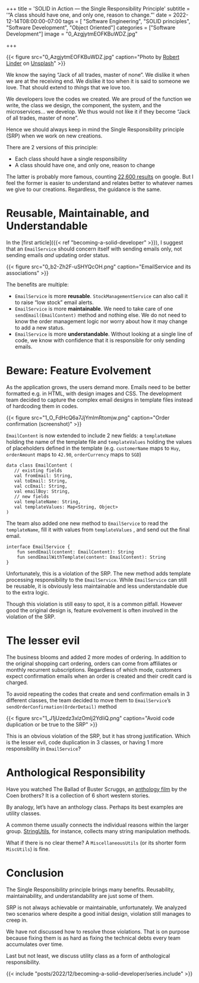 +++
title = 'SOLID in Action — the Single Responsibility Principle'
subtitle = '“A class should have one, and only one, reason to change.”'
date = 2022-12-14T08:00:00-07:00
tags = [ "Software Engineering", "SOLID principles", "Software Development", "Object Oriented"]
categories = ["Software Development"]
image = "0_AzgjytmEOFKBuWDZ.jpg"

+++

{{< figure src="0_AzgjytmEOFKBuWDZ.jpg" caption="Photo by [Robert Linder](https://unsplash.com/@rwlinder?utm_source=medium&utm_medium=referral) on [Unsplash](https://unsplash.com/?utm_source=medium&utm_medium=referral)" >}}

We know the saying “Jack of all trades, master of none”. We dislike it when we are at the receiving end. We dislike it too when it is said to someone we love. That should extend to _things_ that we love too.

We developers love the codes we created. We are proud of the function we write, the class we design, the component, the system, and the microservices… we develop. We thus would not like it if they become “Jack of all trades, master of none”.

Hence we should always keep in mind the Single Responsibility principle (SRP) when we work on new creations.

There are 2 versions of this principle:

*   Each class should have a single responsibility
*   A class should have one, and only one, reason to change

The latter is probably more famous, counting [22,600 results](https://www.google.com/search?q=%22A+class+should+have+one%2C+and+only+one%2C+reason+to+change%22&sxsrf=ALiCzsa2EBcvHhvDFVddG8qcLDNE_9YrBA%3A1670480497947&ei=cYKRY5uVOb6dseMP7PKsuAk&ved=0ahUKEwjbkbzlsOn7AhW-TmwGHWw5C5cQ4dUDCA8&uact=5&oq=%22A+class+should+have+one%2C+and+only+one%2C+reason+to+change%22&gs_lcp=Cgxnd3Mtd2l6LXNlcnAQAzIECCMQJzIECAAQHjIECAAQHjIFCAAQhgMyBQgAEIYDMgUIABCGAzIFCAAQhgM6BwgjELADECc6CggAEEcQ1gQQsANKBAhBGABKBAhGGABQ-xZY5yNg6CVoAXABeACAAYgBiAH9AZIBAzAuMpgBAKABAcgBCcABAQ&sclient=gws-wiz-serp) on google. But I feel the former is easier to understand and relates better to whatever names we give to our creations. Regardless, the guidance is the same.

Reusable, Maintainable, and Understandable
==========================================

In the [first article]({{< ref "becoming-a-solid-developer" >}}), I suggest that an `EmailService` should concern itself with sending emails only, not sending emails _and_ updating order status.

{{< figure src="0_b2-Zh2F-uSHYQcOH.png" caption="EmailService and its associations" >}}

The benefits are multiple:

*   `EmailService` is more **reusable**. `StockManagementService` can also call it to raise “low stock” email alerts.
*   `EmailService` is more **maintainable**. We need to take care of one `sendEmail(EmailContent)` method and nothing else. We do not need to know the order management logic nor worry about how it may change to add a new status.
*   `EmailService` is more **understandable**. Without looking at a single line of code, we know with confidence that it is responsible for only sending emails.

Beware: Feature Evolvement
==========================

As the application grows, the users demand more. Emails need to be better formatted e.g. in HTML, with design images and CSS. The development team decided to capture the complex email designs in template files instead of hardcoding them in codes.

{{< figure src="1_O_FdHcQ6a7JjYmlmRtomjw.png" caption="Order confirmation (screenshot)" >}}


`EmailContent` is now extended to include 2 new fields: a `templateName` holding the name of the template file and `templateValues` holding the values of placeholders defined in the template (e.g. `customerName` maps to `Huy`, `orderAmount` maps to `42.90`, `orderCurrency` maps to `SGD`)

```
data class EmailContent (  
   // existing fields  
   val fromEmail: String,   
   val toEmail: String,   
   val ccEmail: String,  
   val emailBoy: String,  
   // new fields  
   val templateName: String,     
   val templateValues: Map<String, Object>   
)
```

The team also added one new method to `EmailService` to read the `templateName`, fill it with values from `templateValues` , and send out the final email.

```
interface EmailService {  
    fun sendEmail(content: EmailContent): String  
    fun sendEmailWithTemplate(content: EmailContent): String      
}
```

Unfortunately, this is a violation of the SRP. The new method adds template processing responsibility to the `EmailService`. While `EmailService` can still be reusable, it is obviously less maintainable and less understandable due to the extra logic.

Though this violation is still easy to spot, it is a common pitfall. However good the original design is, feature evolvement is often involved in the violation of the SRP.

The lesser evil
===============

The business blooms and added 2 more modes of ordering. In addition to the original shopping cart ordering, orders can come from affiliates or monthly recurrent subscriptions. Regardless of which mode, customers expect confirmation emails when an order is created and their credit card is charged.

To avoid repeating the codes that create and send confirmation emails in 3 different classes, the team decided to move them to `EmailService`’s `sendOrderConfirmation(OrderDetail)` method

{{< figure src="1_J1jUzedz3xlzOmlj2YdIiQ.png" caption="Avoid code duplication or be true to the SRP" >}}

This is an obvious violation of the SRP, but it has strong justification. Which is the lesser evil, code duplication in 3 classes, or having 1 more responsibility in `EmailService`?

Anthological Responsibility
===========================

Have you watched The Ballad of Buster Scruggs, an [anthology film](https://en.wikipedia.org/wiki/Anthology_film) by the Coen brothers? It is a collection of 6 short western stories.

By analogy, let’s have an anthology class. Perhaps its best examples are utility classes.

A common theme usually connects the individual reasons within the larger group. [StringUtils](https://commons.apache.org/proper/commons-lang/apidocs/org/apache/commons/lang3/StringUtils.html), for instance, collects many string manipulation methods.

What if there is no clear theme? A `MiscellaneousUtils` (or its shorter form `MiscUtils`) is fine.

Conclusion
==========

The Single Responsibility principle brings many benefits. Reusability, maintainability, and understandability are just some of them.

SRP is not always achievable or maintainable, unfortunately. We analyzed two scenarios where despite a good initial design, violation still manages to creep in.

We have not discussed how to resolve those violations. That is on purpose because fixing them is as hard as fixing the technical debts every team accumulates over time.

Last but not least, we discuss utility class as a form of anthological responsibility.

{{< include "posts/2022/12/becoming-a-solid-developer/series.include" >}}